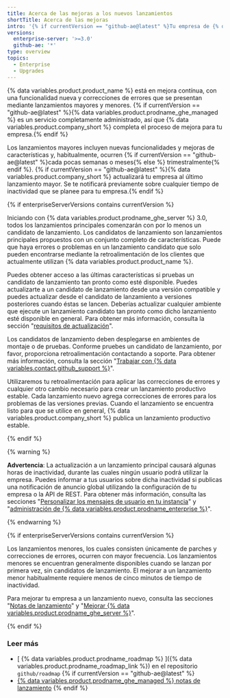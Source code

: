 ```yaml
---
title: Acerca de las mejoras a los nuevos lanzamientos
shortTitle: Acerca de las mejoras
intro: '{% if currentVersion == "github-ae@latest" %}Tu empresa de {% data variables.product.product_name %} se actualiza constantemente con las últimas características y correcciones de errores mediante {% data variables.product.company_short %}.{% else %}Puedes beneficiarte de las características nuevas y de las correcciones de errores para {% data variables.product.product_name %} si mejoras tu empresa a una versión que se haya lanzado recientemente.{% endif %}'
versions:
  enterprise-server: '>=3.0'
  github-ae: '*'
type: overview
topics:
  - Enterprise
  - Upgrades
---
```


{% data variables.product.product_name %} está en mejora contínua, con una funcionalidad nueva y correcciones de errores que se presentan mediante lanzamientos mayores y menores. {% if currentVersion == "github-ae@latest" %}{% data variables.product.prodname_ghe_managed %} es un servicio completamente administrado, así que {% data variables.product.company_short %} completa el proceso de mejora para tu empresa.{% endif %}

Los lanzamientos mayores incluyen nuevas funcionalidades y mejoras de características y, habitualmente, ocurren {% if currentVersion == "github-ae@latest" %}cada pocas semanas o meses{% else %} trimestralmente{% endif %}. {% if currentVersion == "github-ae@latest" %}{% data variables.product.company_short %} actualizará tu empresa al último lanzamiento mayor. Se te notificará previamente sobre cualquier tiempo de inactividad que se planee para tu empresa.{% endif %}

{% if enterpriseServerVersions contains currentVersion %}

Iniciando con {% data variables.product.prodname_ghe_server %} 3.0, todos los lanzamientos principales comenzarán con por lo menos un candidato de lanzamiento. Los candidatos de lanzamiento son lanzamientos principales propuestos con un conjunto completo de características. Puede que haya errores o problemas en un lanzamiento candidato que solo pueden encontrarse mediante la retroalimentación de los clientes que actualmente utilizan {% data variables.product.product_name %}.

Puedes obtener acceso a las últimas características si pruebas un candidato de lanzamiento tan pronto como esté disponible. Puedes actualizarte a un candidato de lanzamiento desde una versión compatible y puedes actualizar desde el candidato de lanzamiento a versiones posteriores cuando éstas se lancen. Deberías actualizar cualquier ambiente que ejecute un lanzamiento candidato tan pronto como dicho lanzamiento esté disponible en general. Para obtener más información, consulta la sección "[requisitos de actualización](/admin/enterprise-management/upgrade-requirements)".

Los candidatos de lanzamiento deben desplegarse en ambientes de montaje o de pruebas. Conforme pruebes un candidato de lanzamiento, por favor, proporciona retroalimentación contactando a soporte. Para obtener más información, consulta la sección "[Trabajar con {% data variables.contact.github_support %}](/admin/enterprise-support)".

Utilizaremos tu retroalimentación para aplicar las correcciones de errores y cualquier otro cambio necesario para crear un lanzamiento productivo estable. Cada lanzamiento nuevo agrega correcciones de errores para los problemas de las versiones previas. Cuando el lanzamiento se encuentra listo para que se utilice en general, {% data variables.product.company_short %} publica un lanzamiento productivo estable.

{% endif %}

{% warning %}

**Advertencia**: La actualización a un lanzamiento principal causará algunas horas de inactividad, durante las cuales ningún usuario podrá utilizar la empresa. Puedes informar a tus usuarios sobre dicha inactividad si publicas una notificación de anuncio global utilizando la configuración de tu empresa o la API de REST. Para obtener más información, consulta las secciones "[Personalizar los mensajes de usuario en tu instancia](/admin/user-management/customizing-user-messages-on-your-instance#creating-a-global-announcement-banner)" y "[administración de {% data variables.product.prodname_enterprise %}](/rest/reference/enterprise-admin#announcements)".

{% endwarning %}

{% if enterpriseServerVersions contains currentVersion %}

Los lanzamientos menores, los cuales consisten únicamente de parches y correcciones de errores, ocurren con mayor frecuencia. Los lanzamientos menores se encuentran generalmente disponibles cuando se lanzan por primera vez, sin candidatos de lanzamiento. El mejorar a un lanzamiento menor habitualmente requiere menos de cinco minutos de tiempo de inactividad.

Para mejorar tu empresa a un lanzamiento nuevo, consulta las secciones "[Notas de lanzamiento](/enterprise-server/admin/release-notes)" y "[Mejorar {% data variables.product.prodname_ghe_server %}](/admin/enterprise-management/upgrading-github-enterprise-server)".

{% endif %}

### Leer más

- [ {% data variables.product.prodname_roadmap %} ]({% data variables.product.prodname_roadmap_link %}) en el repositorio `github/roadmap`
{% if currentVersion == "github-ae@latest" %}
- [ {% data variables.product.prodname_ghe_managed %} notas de lanzamiento](/admin/release-notes)
{% endif %}
